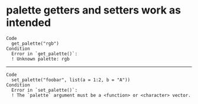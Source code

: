 # palette getters and setters work as intended

    Code
      get_palette("rgb")
    Condition
      Error in `get_palette()`:
      ! Unknown palette: rgb

---

    Code
      set_palette("foobar", list(a = 1:2, b = "A"))
    Condition
      Error in `set_palette()`:
      ! The `palette` argument must be a <function> or <character> vector.

